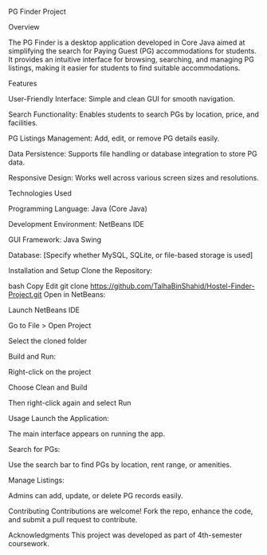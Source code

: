 PG Finder Project


Overview

The PG Finder is a desktop application developed in Core Java aimed at simplifying the search for Paying Guest (PG) accommodations for students. It provides an intuitive interface for browsing, searching, and managing PG listings, making it easier for students to find suitable accommodations.

Features

User-Friendly Interface: Simple and clean GUI for smooth navigation.

Search Functionality: Enables students to search PGs by location, price, and facilities.

PG Listings Management: Add, edit, or remove PG details easily.

Data Persistence: Supports file handling or database integration to store PG data.

Responsive Design: Works well across various screen sizes and resolutions.

Technologies Used

Programming Language: Java (Core Java)

Development Environment: NetBeans IDE

GUI Framework: Java Swing

Database: [Specify whether MySQL, SQLite, or file-based storage is used]

Installation and Setup
Clone the Repository:

bash
Copy
Edit
git clone https://github.com/TalhaBinShahid/Hostel-Finder-Project.git
Open in NetBeans:

Launch NetBeans IDE

Go to File > Open Project

Select the cloned folder

Build and Run:

Right-click on the project

Choose Clean and Build

Then right-click again and select Run

Usage
Launch the Application:

The main interface appears on running the app.

Search for PGs:

Use the search bar to find PGs by location, rent range, or amenities.

Manage Listings:

Admins can add, update, or delete PG records easily.

Contributing
Contributions are welcome! Fork the repo, enhance the code, and submit a pull request to contribute.

Acknowledgments
This project was developed as part of 4th-semester coursework.
